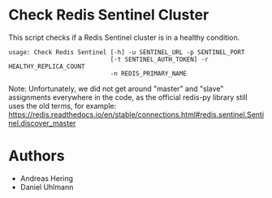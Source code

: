 # Check Redis Sentinel Cluster

This script checks if a Redis Sentinel cluster is in a healthy condition.

```
usage: Check Redis Sentinel [-h] -u SENTINEL_URL -p SENTINEL_PORT
                            [-t SENTINEL_AUTH_TOKEN] -r HEALTHY_REPLICA_COUNT
                            -n REDIS_PRIMARY_NAME
```

Note: Unfortunately, we did not get around "master" and "slave" assignments everywhere in the code, as the official redis-py library still uses the old terms, for example: https://redis.readthedocs.io/en/stable/connections.html#redis.sentinel.Sentinel.discover_master

# Authors

- Andreas Hering
- Daniel Uhlmann
